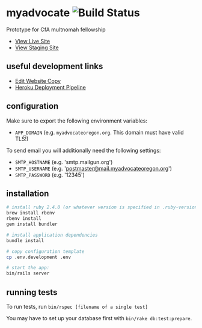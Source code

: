 # myadvocate ![Build Status](https://travis-ci.org/multnomah-fellowship/myadvocate.svg?branch=master)
Prototype for CfA multnomah fellowship

* [View Live Site](https://myadvocateoregon.org)
* [View Staging Site](https://staging.myadvocateoregon.org)

## useful development links

* [Edit Website Copy](https://github.com/multnomah-fellowship/myadvocate/edit/master/config/locales/en.yml)
* [Heroku Deployment Pipeline](https://dashboard.heroku.com/pipelines/271e11fe-1847-47d2-867a-d19bd13998f3)

## configuration
Make sure to export the following environment variables:

* `APP_DOMAIN` (e.g. `myadvocateoregon.org`. This domain must have valid TLS!)

To send email you will additionally need the following settings:

* `SMTP_HOSTNAME` (e.g. 'smtp.mailgun.org')
* `SMTP_USERNAME` (e.g. 'postmaster@mail.myadvocateoregon.org')
* `SMTP_PASSWORD` (e.g. '12345')

## installation
```bash
# install ruby 2.4.0 (or whatever version is specified in .ruby-version)
brew install rbenv
rbenv install
gem install bundler

# install application dependencies
bundle install

# copy configuration template
cp .env.development .env

# start the app:
bin/rails server
```

## running tests
To run tests, run `bin/rspec [filename of a single test]`

You may have to set up your database first with `bin/rake db:test:prepare`.
